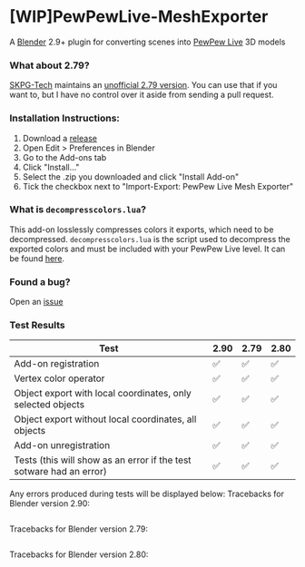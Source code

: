 # \[WIP\]PewPewLive-MeshExporter
A [Blender](https://www.blender.org/) 2.9+ plugin for converting scenes into [PewPew Live](https://pewpew.live/) 3D models

### What about 2.79?
[SKPG-Tech](https://github.com/SKPG-Tech/) maintains an [unofficial 2.79 version](https://github.com/SKPG-Tech/PewPewLive-MeshExporter). You can use that if you want to, but I have no control over it aside from sending a pull request.

### Installation Instructions:
1. Download a [release](https://github.com/ModEngineer/PewPewLive-MeshExporter/releases)
2. Open Edit > Preferences in Blender
3. Go to the Add-ons tab
4. Click "Install..."
5. Select the .zip you downloaded and click "Install Add-on"
6. Tick the checkbox next to "Import-Export: PewPew Live Mesh Exporter"

### What is `decompresscolors.lua`?
This add-on losslessly compresses colors it exports, which need to be decompressed. `decompresscolors.lua` is the script used to decompress the exported colors and must be included with your PewPew Live level. It can be found [here](https://github.com/ModEngineer/PewPewLive-Code-Snippets/blob/main/mesh_utils/decompresscolors.lua).

### Found a bug?
Open an [issue](https://github.com/ModEngineer/PewPewLive-MeshExporter/issues)

### Test Results <!-- The below "tablestart" and "tableend" comments must be kept in their current formats. They are used by Github Actions to automatically update the test results displayed here. -->
<!--tablestart-->
| Test | 2.90 | 2.79 | 2.80 |
| --- | --- | --- | --- |
| Add-on registration | ✅ | ✅ | ✅ |
| Vertex color operator | ✅ | ✅ | ✅ |
| Object export with local coordinates, only selected objects | ✅ | ✅ | ✅ |
| Object export without local coordinates, all objects | ✅ | ✅ | ✅ |
| Add-on unregistration | ✅ | ✅ | ✅ |
| Tests (this will show as an error if the test sotware had an error) | ✅ | ✅ | ✅ |

Any errors produced during tests will be displayed below:
Tracebacks for Blender version 2.90:
```py
```
Tracebacks for Blender version 2.79:
```py
```
Tracebacks for Blender version 2.80:
```py
```
<!--tableend-->
